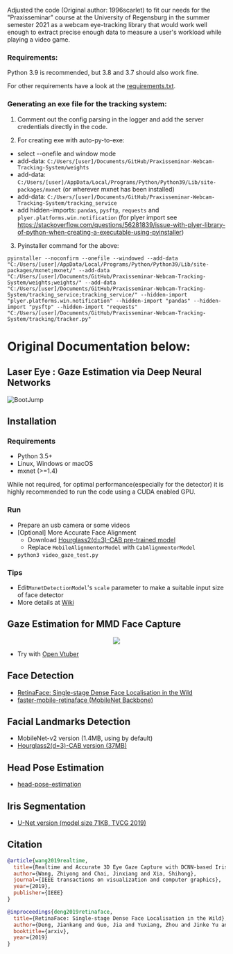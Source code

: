 Adjusted the code (Original author: 1996scarlet) to fit our needs for the "Praxisseminar" course at 
the University of Regensburg in the summer semester 2021 as a webcam eye-tracking
library that would work well enough to extract precise enough data to measure a
user's workload while playing a video game.

### Requirements:
Python 3.9 is recommended, but 3.8 and 3.7 should also work fine.

For other requirements have a look at the [requirements.txt](requirements.txt).

### Generating an exe file for the tracking system:
1. Comment out the config parsing in the logger and add the server credentials directly in the code.

2. For creating exe with auto-py-to-exe:
* select --onefile and window mode
* add-data: ```C:/Users/[user]/Documents/GitHub/Praxisseminar-Webcam-Tracking-System/weights```
* add-data: ```C:/Users/[user]/AppData/Local/Programs/Python/Python39/Lib/site-packages/mxnet``` (or wherever mxnet 
  has been installed)
* add-data: ```C:/Users/[user]/Documents/GitHub/Praxisseminar-Webcam-Tracking-System/tracking_service```
* add hidden-imports: ```pandas```, ```pysftp```, ```requests``` and ```plyer.platforms.win.notification```
  (for plyer import see https://stackoverflow.com/questions/56281839/issue-with-plyer-library-of-python-when-creating-a-executable-using-pyinstaller)

3. Pyinstaller command for the above:
```shell
pyinstaller --noconfirm --onefile --windowed --add-data "C:/Users/[user]/AppData/Local/Programs/Python/Python39/Lib/site-packages/mxnet;mxnet/" --add-data "C:/Users/[user]/Documents/GitHub/Praxisseminar-Webcam-Tracking-System/weights;weights/" --add-data "C:/Users/[user]/Documents/GitHub/Praxisseminar-Webcam-Tracking-System/tracking_service;tracking_service/" --hidden-import "plyer.platforms.win.notification" --hidden-import "pandas" --hidden-import "pysftp" --hidden-import "requests"  "C:/Users/[user]/Documents/GitHub/Praxisseminar-Webcam-Tracking-System/tracking/tracker.py"
```

# Original Documentation below:

## Laser Eye : Gaze Estimation via Deep Neural Networks

![BootJump](./asset/logo.webp)

## Installation

### Requirements

* Python 3.5+
* Linux, Windows or macOS
* mxnet (>=1.4)

While not required, for optimal performance(especially for the detector) it is highly recommended to run the code using a CUDA enabled GPU.

### Run

* Prepare an usb camera or some videos
* [Optional] More Accurate Face Alignment
  * Download [Hourglass2(d=3)-CAB pre-trained model](https://github.com/deepinx/deep-face-alignment)
  * Replace `MobileAlignmentorModel` with `CabAlignmentorModel`
* `python3 video_gaze_test.py`

### Tips

* Edit`MxnetDetectionModel`'s `scale` parameter to make a suitable input size of face detector
* More details at [Wiki](https://github.com/1996scarlet/Laser-Eye/wiki)

## Gaze Estimation for MMD Face Capture

<p align="center"><img src="https://s1.ax1x.com/2020/10/24/BVmyWt.gif" /></p>

* Try with [Open Vtuber](https://github.com/1996scarlet/OpenVtuber)

## Face Detection

* [RetinaFace: Single-stage Dense Face Localisation in the Wild](https://arxiv.org/abs/1905.00641)
* [faster-mobile-retinaface (MobileNet Backbone)](https://github.com/1996scarlet/faster-mobile-retinaface)

## Facial Landmarks Detection

* MobileNet-v2 version (1.4MB, using by default)
* [Hourglass2(d=3)-CAB version (37MB)](https://github.com/deepinx/deep-face-alignment)

## Head Pose Estimation

* [head-pose-estimation](https://github.com/lincolnhard/head-pose-estimation)

## Iris Segmentation

* [U-Net version (model size 71KB, TVCG 2019)](https://ieeexplore.ieee.org/document/8818661)

## Citation

``` bibtex
@article{wang2019realtime,
  title={Realtime and Accurate 3D Eye Gaze Capture with DCNN-based Iris and Pupil Segmentation},
  author={Wang, Zhiyong and Chai, Jinxiang and Xia, Shihong},
  journal={IEEE transactions on visualization and computer graphics},
  year={2019},
  publisher={IEEE}
}

@inproceedings{deng2019retinaface,
  title={RetinaFace: Single-stage Dense Face Localisation in the Wild},
  author={Deng, Jiankang and Guo, Jia and Yuxiang, Zhou and Jinke Yu and Irene Kotsia and Zafeiriou, Stefanos},
  booktitle={arxiv},
  year={2019}
}
```
